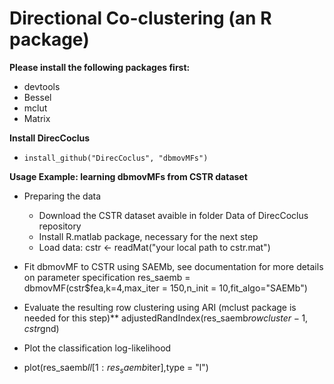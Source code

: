 # Directional Co-clustering (an R package)

**Please install the following packages first:**
- devtools
- Bessel 
- mclut
- Matrix

**Install DirecCoclus**
- ```install_github("DirecCoclus", "dbmovMFs")```

**Usage Example: learning dbmovMFs from CSTR dataset**
- Preparing the data
  - Download the CSTR dataset avaible in folder Data of DirecCoclus repository
  - Install R.matlab package, necessary for the next step
  - Load data: cstr <- readMat("your local path to cstr.mat") 
- Fit dbmovMF to CSTR using SAEMb, see documentation for more details on parameter specification
  res_saemb = dbmovMF(cstr$fea,k=4,max_iter = 150,n_init = 10,fit_algo="SAEMb")
- Evaluate the resulting row clustering using ARI (mclust package is needed for this step)**
  adjustedRandIndex(res_saemb$rowcluster-1,cstr$gnd)

- Plot the classification log-likelihood
- plot(res_saemb$ll[1:res_saemb$iter],type = "l")
